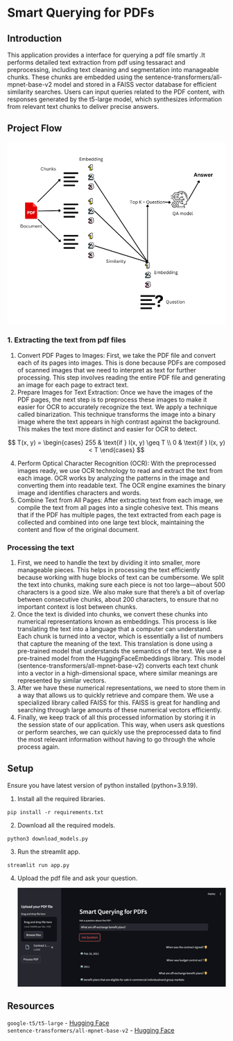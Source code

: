 
# Smart Querying for PDFs

## Introduction

This application provides a interface for querying a pdf file smartly .It performs detailed text extraction from pdf using tessaract and preprocessing, including text cleaning and segmentation into manageable chunks. These chunks are embedded using the sentence-transformers/all-mpnet-base-v2 model and stored in a FAISS vector database for efficient similarity searches. Users can input queries related to the PDF content, with responses generated by the t5-large model, which synthesizes information from relevant text chunks to deliver precise answers. 

## Project Flow
![alt text](assets/image.png)

### 1. Extracting the text from pdf files

1.	Convert PDF Pages to Images:
First, we take the PDF file and convert each of its pages into images. This is done because PDFs are composed of scanned images that we need to interpret as text for further processing. This step involves reading the entire PDF file and generating an image for each page to extract text.
2.	Prepare Images for Text Extraction:
Once we have the images of the PDF pages, the next step is to preprocess these images to make it easier for OCR to accurately recognize the text. 
We apply a technique called binarization. This technique transforms the image into a binary image where the text appears in high contrast against the background. This makes the text more distinct and easier for OCR to detect. 

$$
T(x, y) = 
\begin{cases} 
255 & \text{if } I(x, y) \geq T \\
0 & \text{if } I(x, y) < T
\end{cases}
$$

4.	Perform Optical Character Recognition (OCR):
With the preprocessed images ready, we use OCR technology to read and extract the text from each image. OCR works by analyzing the patterns in the image and converting them into readable text. The OCR engine examines the binary image and identifies characters and words.
5.	Combine Text from All Pages:
After extracting text from each image, we compile the text from all pages into a single cohesive text. This means that if the PDF has multiple pages, the text extracted from each page is collected and combined into one large text block, maintaining the content and flow of the original document.

### Processing the text 
1. First, we need to handle the text by dividing it into smaller, more manageable pieces. This helps in processing the text efficiently because working with huge blocks of text can be cumbersome. We split the text into chunks, making sure each piece is not too large—about 500 characters is a good size. We also make sure that there’s a bit of overlap between consecutive chunks, about 200 characters, to ensure that no important context is lost between chunks.
2. Once the text is divided into chunks, we convert these chunks into numerical representations known as embeddings. This process is like translating the text into a language that a computer can understand. Each chunk is turned into a vector, which is essentially a list of numbers that capture the meaning of the text. This translation is done using a pre-trained model that understands the semantics of the text. We use a pre-trained model from the HuggingFaceEmbeddings library. This model (sentence-transformers/all-mpnet-base-v2) converts each text chunk into a vector in a high-dimensional space, where similar meanings are represented by similar vectors.
3. After we have these numerical representations, we need to store them in a way that allows us to quickly retrieve and compare them. We use a specialized library called FAISS for this. FAISS is great for handling and searching through large amounts of these numerical vectors efficiently.
4. Finally, we keep track of all this processed information by storing it in the session state of our application. This way, when users ask questions or perform searches, we can quickly use the preprocessed data to find the most relevant information without having to go through the whole process again.



## Setup

Ensure you have latest version of python installed (python=3.9.19).

1. Install all the required libraries.
```
pip install -r requirements.txt
```

2. Download all the required models.
```
python3 download_models.py
```

3. Run the streamlit app.
```
streamlit run app.py
```
4. Upload the pdf file and ask your question.


   ![alt text](assets/frontend.png)
## Resources 
```google-t5/t5-large``` - <a href="https://huggingface.co/google-t5/t5-large">Hugging Face<a/> <br>
```sentence-transformers/all-mpnet-base-v2``` - <a href="https://huggingface.co/sentence-transformers/all-mpnet-base-v2">Hugging Face<a/>
